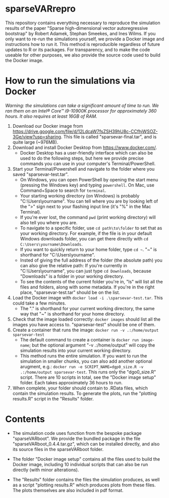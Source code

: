 # sparseVARrepro
This repository contains everything necessary to reproduce the simulation results of the paper "Sparse high-dimensional vector autoregressive bootstrap" by Robert Adamek, Stephan Smeekes, and Ines Wilms. 
If you only want to re-run the simulations yourself, we provide a Docker image and instructions how to run it. This method is reproducible regardless of future updates to R or its packages. For transparency, and to make the code useable for other purposes, we also provide the source code used to build the Docker image. 

# How to run the simulations via Docker
*Warning: the simulations can take a significant amount of time to run. We ran them on an Intel® Core™ i9-10900K processor for approximately 360 hours. It also requires at least 16GB of RAM.*
1. Download our Docker image from https://drive.google.com/file/d/12LdcaW7fsZSH39hU8c-CCfhjWSOZ-3Ge/view?usp=sharing. This file is called "sparsevar-final.tar", and is quite large (~976MB). 
2. Download and install Docker Desktop from https://www.docker.com/.
    - Docker Desktop has a user-friendly interface which can also be used to do the following steps, but here we provide precise commands you can use in your computer's Terminal/PowerShell.
3. Start your Terminal/Powershell and navigate to the folder where you saved "sparsevar-test.tar".
    - On Windows, you can open PowerShell by opening the start menu (pressing the Windows key) and typing `powershell`. On Mac, use Command+Space to search for `terminal`.
    - Your starting working directory (on Windows) is probably "C:\Users\yourname". You can tell where you are by looking left of the ">" sign next to your flashing input line (it's "%" in the Mac Terminal).
    - If you're ever lost, the command `pwd` (print working directory) will also tell you where you are.
    - To navigate to a specific folder, use `cd path\to\folder` to set that as your working directory. For example, if the file is in your default Windows downloads folder, you can get there directly with `cd C:\Users\yourname\Downloads`.
    - If you want to quickly return to your home folder, type `cd ~`. "~" is shorthand for "C:\Users\yourname".
    - Insted of giving the full address of the folder (the absolute path) you can also give the relative path: If you're currently in "C:\Users\yourname", you can just type `cd Downloads`, because "Downloads" is a folder in your working directory.
    - To see the contents of the current folder you're in, "ls" will list all the files and folders, along with some metadata. If you're in the right place, "sparsevar-test.tar" should be on the list.
4. Load the Docker image with `docker load -i .\sparsevar-test.tar`. This could take a few minutes.
    - The "." is shorthand for your current working directory, the same way that "~" is shorthand for your home directory. 
5. Check that the image loaded correctly: `docker images` should list all the images you have access to. "sparsevar-test" should be one of them.
6. Create a container that runs the image: `docker run -v .:/home/output sparsevar-test`
    - The default command to create a container is `docker run image-name`; but the optional argument "-v .:/home/output" will copy the simulation results into your current working directory.
    - This method runs the entire simulation. If you want to run the simulation in smaller chunks, you can also add another optional arugment, e.g.: `docker run -e SCRIPT_NAME=dgp0_size.R -v .:/home/output sparsevar-test`. This runs only the "dgo0_size.R" script. There are 10 scripts in total, see the "Docker image setup" folder. Each takes approximately 36 hours to run.
7. When complete, your folder should contain to .RData files, which contain the simulation results. To generate the plots, run the "plotting results.R" script in the "Results" folder.

# Contents
- The simulation code uses function from the bespoke package "sparseVARboot". We provide the bundled package in the file "sparseVARboot_0.4.4.tar.gz", which can be installed directly, and also its source files in the sparseVARboot folder.

- The folder "Docker image setup" contains all the files used to build the Docker image, including 10 individual scripts that can also be run directly (with minor alterations).

- The "Results" folder contains the files the simulation produces, as well as a script "plotting results.R" which produces plots from these files. The plots themselves are also included in pdf format.


